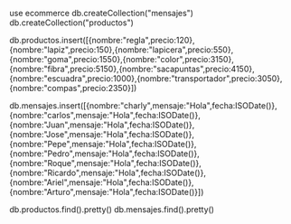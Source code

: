 use ecommerce
db.createCollection("mensajes")
db.createCollection("productos")

db.productos.insert([{nombre:"regla",precio:120},{nombre:"lapiz",precio:150},{nombre:"lapicera",precio:550},{nombre:"goma",precio:1550},{nombre:"color",precio:3150},{nombre:"fibra",precio:5150},{nombre:"sacapuntas",precio:4150},{nombre:"escuadra",precio:1000},{nombre:"transportador",precio:3050},{nombre:"compas",precio:2350}])

db.mensajes.insert([{nombre:"charly",mensaje:"Hola",fecha:ISODate()},{nombre:"carlos",mensaje:"Hola",fecha:ISODate()},{nombre:"Juan",mensaje:"Hola",fecha:ISODate()},{nombre:"Jose",mensaje:"Hola",fecha:ISODate()},{nombre:"Pepe",mensaje:"Hola",fecha:ISODate()},{nombre:"Pedro",mensaje:"Hola",fecha:ISODate()},{nombre:"Roque",mensaje:"Hola",fecha:ISODate()},{nombre:"Ricardo",mensaje:"Hola",fecha:ISODate()},{nombre:"Ariel",mensaje:"Hola",fecha:ISODate()},{nombre:"Arturo",mensaje:"Hola",fecha:ISODate()}])

db.productos.find().pretty()
db.mensajes.find().pretty()